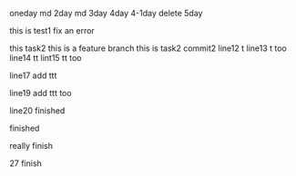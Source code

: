 oneday md
2day md
3day
4day
4-1day
delete 5day

this is test1 fix an error

this task2 this is a feature branch
this is task2 commit2
line12 t
line13 t too
line14 tt
lint15 tt too

line17 add ttt

line19 add ttt too

line20 finished

finished

really finish

27 finish